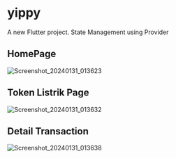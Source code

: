 # yippy

A new Flutter project. State Management using Provider

## HomePage
![Screenshot_20240131_013623](https://github.com/Rizqanmr/yippy/assets/45690865/c9de4426-52dd-4d3a-9043-2e3704299b70)

## Token Listrik Page
![Screenshot_20240131_013632](https://github.com/Rizqanmr/yippy/assets/45690865/2cec27c8-dbcc-4681-8180-2fff468b8b18)

## Detail Transaction
![Screenshot_20240131_013638](https://github.com/Rizqanmr/yippy/assets/45690865/6c8f511b-d371-4207-b8ad-52f386183eaa)
